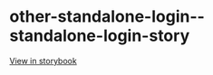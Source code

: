 # other-standalone-login--standalone-login-story

[View in storybook](https://raw.githack.com/Independent-Digital-News-and-Media-Ltd/indy-branch-review/PR-7596-sb/index.html?path=/story/other-standalone-login--standalone-login-story)